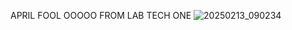 APRIL FOOL OOOOO
FROM LAB TECH ONE
![20250213_090234](https://github.com/user-attachments/assets/b3105da9-c98d-414f-b33a-5c8fc930f1df)
